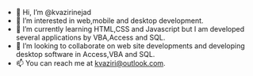 - 👋 Hi, I’m @kvazirinejad
- 👀 I’m interested in web,mobile and desktop development.
- 🌱 I’m currently learning HTML,CSS and Javascript but I am developed several applications by VBA,Access and SQL.
- 💞️ I’m looking to collaborate on web site developments and developing desktop software in Access,VBA and SQL.
- 📫 You can reach me at kvaziri@outlook.com.

<!---
kvazirinejad/kvazirinejad is a ✨ special ✨ repository because its `README.md` (this file) appears on your GitHub profile.
You can click the Preview link to take a look at your changes.
--->

